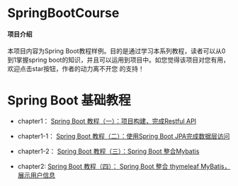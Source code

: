 # SpringBootCourse

#### 项目介绍
本项目内容为Spring Boot教程样例。目的是通过学习本系列教程，读者可以从0到1掌握spring boot的知识，并且可以运用到项目中。如您觉得该项目对您有用，欢迎点击star按钮，作者的动力离不开您 的支持！

# Spring Boot 基础教程
- chapter1：   [Spring Boot 教程（一）：项目构建，完成Restful API](https://segmentfault.com/a/1190000014604077)
- chapter1-1： [Spring Boot 教程（二）：使用Spring Boot JPA完成数据层访问](https://segmentfault.com/a/1190000014614591)
- chapter1-2： [Spring Boot 教程（三）：Spring Boot 整合Mybatis](https://segmentfault.com/a/1190000014616315)

- chapter2: [Spring Boot 教程（四）： Spring Boot 整合 thymeleaf MyBatis，展示用户信息](https://segmentfault.com/a/1190000014655259)